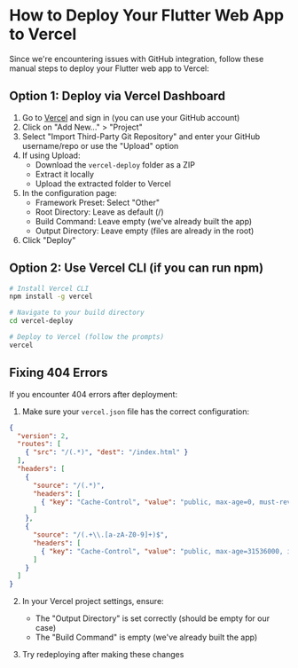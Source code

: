 # How to Deploy Your Flutter Web App to Vercel

Since we're encountering issues with GitHub integration, follow these manual steps to deploy your Flutter web app to Vercel:

## Option 1: Deploy via Vercel Dashboard

1. Go to [Vercel](https://vercel.com/) and sign in (you can use your GitHub account)
2. Click on "Add New..." > "Project"
3. Select "Import Third-Party Git Repository" and enter your GitHub username/repo or use the "Upload" option
4. If using Upload:
   - Download the `vercel-deploy` folder as a ZIP
   - Extract it locally
   - Upload the extracted folder to Vercel
5. In the configuration page:
   - Framework Preset: Select "Other"
   - Root Directory: Leave as default (/)
   - Build Command: Leave empty (we've already built the app)
   - Output Directory: Leave empty (files are already in the root)
6. Click "Deploy"

## Option 2: Use Vercel CLI (if you can run npm)

```bash
# Install Vercel CLI
npm install -g vercel

# Navigate to your build directory
cd vercel-deploy

# Deploy to Vercel (follow the prompts)
vercel
```

## Fixing 404 Errors

If you encounter 404 errors after deployment:

1. Make sure your `vercel.json` file has the correct configuration:
```json
{
  "version": 2,
  "routes": [
    { "src": "/(.*)", "dest": "/index.html" }
  ],
  "headers": [
    {
      "source": "/(.*)",
      "headers": [
        { "key": "Cache-Control", "value": "public, max-age=0, must-revalidate" }
      ]
    },
    {
      "source": "/(.+\\.[a-zA-Z0-9]+)$",
      "headers": [
        { "key": "Cache-Control", "value": "public, max-age=31536000, immutable" }
      ]
    }
  ]
}
```

2. In your Vercel project settings, ensure:
   - The "Output Directory" is set correctly (should be empty for our case)
   - The "Build Command" is empty (we've already built the app)

3. Try redeploying after making these changes 